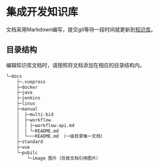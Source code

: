 # 集成开发知识库

文档采用Markdown编写，提交git等待一段时间就更新到[知识库](http://192.168.220.235:8808/)。

## 目录结构

编辑知识库文档时，请按照将文档添加在相应的目录结构内。

```txt
└─docs
    ├─.vuepress
    ├─docker
    ├─java
    ├─jenkins
    ├─linux
    ├─manual
    │  ├─multi-bid
    │  ├─workflow
    │  │ ├─workflow-api.md
    │  │ └─README.md
    │  └───README.md （一级目录唯一文档）
    ├─standard
    ├─vue
    └─pubilc
        └─image 图片（存放文档引用图片）
```
